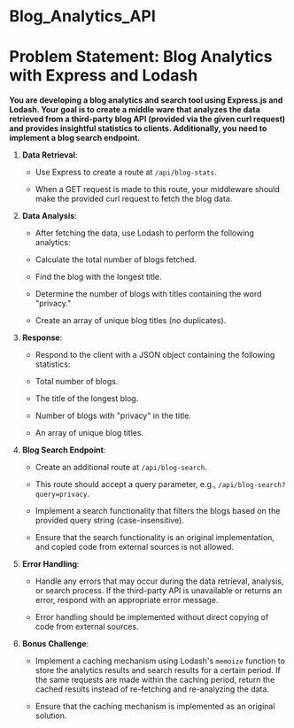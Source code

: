 # Blog_Analytics_API
# Problem Statement: Blog Analytics with Express and Lodash

<p><b>You are developing a blog analytics and search tool using Express.js and Lodash. Your goal is to create a middle ware that analyzes the data retrieved from a third-party blog API (provided via the given curl request) and provides insightful statistics to clients. Additionally, you need to implement a blog search endpoint.</b></p>

1. **Data Retrieval**:

   - Use Express to create a route at `/api/blog-stats`.

   - When a GET request is made to this route, your middleware should make the provided curl request to fetch the blog data.
     
2. **Data Analysis**:

   - After fetching the data, use Lodash to perform the following analytics:

   - Calculate the total number of blogs fetched.

   - Find the blog with the longest title.

   - Determine the number of blogs with titles containing the word "privacy."

   - Create an array of unique blog titles (no duplicates).

3. **Response**:

   - Respond to the client with a JSON object containing the following statistics:

   - Total number of blogs.

   - The title of the longest blog.

   - Number of blogs with "privacy" in the title.

   - An array of unique blog titles.
  
4. **Blog Search Endpoint**:

   - Create an additional route at `/api/blog-search`.

   - This route should accept a query parameter, e.g., `/api/blog-search?query=privacy`.

   - Implement a search functionality that filters the blogs based on the provided query string (case-insensitive).

   - Ensure that the search functionality is an original implementation, and copied code from external sources is not allowed.

5. **Error Handling**:

   - Handle any errors that may occur during the data retrieval, analysis, or search process. If the third-party API is unavailable or returns an error, respond with an appropriate error message.

   - Error handling should be implemented without direct copying of code from external sources.

6. **Bonus Challenge**:

   - Implement a caching mechanism using Lodash's `memoize` function to store the analytics results and search results for a certain period. If the same requests are made within the caching period, return the cached results instead of re-fetching and re-analyzing the data.

   - Ensure that the caching mechanism is implemented as an original solution.
